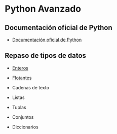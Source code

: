 # Python Avanzado

## Documentación oficial de Python

- [Documentación oficial de Python](https://docs.python.org/3/)

## Repaso de tipos de datos

- [Enteros](/1_enteros.py)

- [Flotantes](/2_decimales.py)

- Cadenas de texto

- Listas

- Tuplas

- Conjuntos

- Diccionarios

